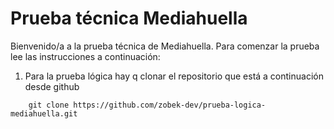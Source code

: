 # Prueba técnica Mediahuella

Bienvenido/a a la prueba técnica de Mediahuella. Para comenzar la prueba lee las instrucciones a continuación:

1. Para la prueba lógica hay q clonar el repositorio que está a continuación desde github

````
    git clone https://github.com/zobek-dev/prueba-logica-mediahuella.git
````

